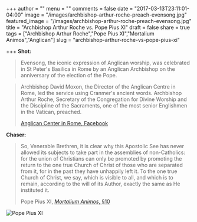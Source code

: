 +++
author = ""
menu = ""
comments = false
date = "2017-03-13T23:11:01-04:00"
image = "/images/archbishop-arthur-roche-preach-evensong.jpg"
featured_image = "/images/archbishop-arthur-roche-preach-evensong.jpg"
title = "Archbishop Arthur Roche vs. Pope Pius XI"
draft = false
share = true
tags = ["Archbishop Arthur Roche","Pope Pius XI","Mortalium Animos","Anglican"]
slug = "archbishop-arthur-roche-vs-pope-pius-xi"

+++
**Shot:**

> Evensong, the iconic expression of Anglican worship, was celebrated in
> St Peter's Basilica in Rome by an Anglican Archbishop on the
> anniversary of the election of the Pope.

> Archbishop David Moxon, the Director of the Anglican Centre in Rome, led
> the service using Cranmer's ancient words. Archbishop Arthur Roche,
> Secretary of the Congregation for Divine Worship and the Discipline of
> the Sacraments, one of the most senior Englishmen in the Vatican,
> preached. 
>
> [Anglican Center in Rome, Facebook](https://www.facebook.com/AnglicanCentre/posts/1478638598813418)

**Chaser:**

> So, Venerable Brethren, it is clear why this Apostolic See has
> never allowed its subjects to take part in the assemblies of
> non-Catholics: for the union of Christians can only be promoted by
> promoting the return to the one true Church of Christ of those who
> are separated from it, for in the past they have unhappily left
> it. To the one true Church of Christ, we say, which is visible to
> all, and which is to remain, according to the will of its Author,
> exactly the same as He instituted it.
>
> Pope Pius XI, [_Mortalium Animos_,
> §10](https://www.papalencyclicals.net/pius11/p11morta.htm)

![Pope Pius XI](/images/Pope-Pius-XI-1929.jpg)
